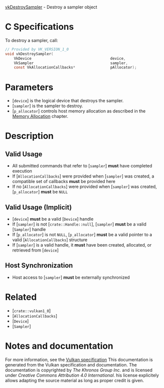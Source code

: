 [vkDestroySampler](https://www.khronos.org/registry/vulkan/specs/1.3-extensions/man/html/vkDestroySampler.html) - Destroy a sampler object

# C Specifications
To destroy a sampler, call:
```c
// Provided by VK_VERSION_1_0
void vkDestroySampler(
    VkDevice                                    device,
    VkSampler                                   sampler,
    const VkAllocationCallbacks*                pAllocator);
```

# Parameters
- [`device`] is the logical device that destroys the sampler.
- [`sampler`] is the sampler to destroy.
- [`p_allocator`] controls host memory allocation as described in the [Memory Allocation](https://www.khronos.org/registry/vulkan/specs/1.3-extensions/html/vkspec.html#memory-allocation) chapter.

# Description
## Valid Usage
-    All submitted commands that refer to [`sampler`] **must**  have completed execution
-    If [`AllocationCallbacks`] were provided when [`sampler`] was created, a compatible set of callbacks  **must**  be provided here
-    If no [`AllocationCallbacks`] were provided when [`sampler`] was created, [`p_allocator`] **must**  be `NULL`

## Valid Usage (Implicit)
-  [`device`] **must**  be a valid [`Device`] handle
-    If [`sampler`] is not [`crate::Handle::null`], [`sampler`] **must**  be a valid [`Sampler`] handle
-    If [`p_allocator`] is not `NULL`, [`p_allocator`] **must**  be a valid pointer to a valid [`AllocationCallbacks`] structure
-    If [`sampler`] is a valid handle, it  **must**  have been created, allocated, or retrieved from [`device`]

## Host Synchronization
- Host access to [`sampler`] **must**  be externally synchronized

# Related
- [`crate::vulkan1_0`]
- [`AllocationCallbacks`]
- [`Device`]
- [`Sampler`]

# Notes and documentation
For more information, see the [Vulkan specification](https://www.khronos.org/registry/vulkan/specs/1.3-extensions/html/vkspec.html)
This documentation is generated from the Vulkan specification and documentation.
The documentation is copyrighted by *The Khronos Group Inc.* and is licensed under *Creative Commons Attribution 4.0 International*.
his license explicitely allows adapting the source material as long as proper credit is given.
        